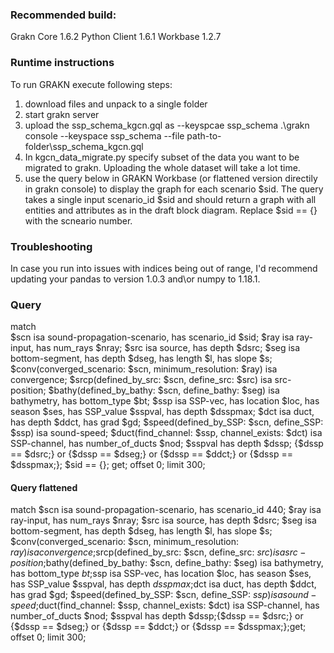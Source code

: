 ### Recommended build:
Grakn Core 1.6.2
Python Client 1.6.1
Workbase 1.2.7

### Runtime instructions
To run GRAKN execute following steps:
1. download files and unpack to a single folder
2. start grakn server
3. upload the ssp_schema_kgcn.gql as --keyspcae ssp_schema
.\grakn console --keyspace ssp_schema --file path-to-folder\ssp_schema_kgcn.gql
4. In kgcn_data_migrate.py specify subset of the data you want to be migrated to grakn. Uploading the whole dataset will take a lot time.
5. use the query below in GRAKN Workbase (or flattened version directily in grakn console) to display the graph for each scenario $sid. 
The query takes a single input scenario_id $sid and should return a graph with all entities and attributes as in the draft block diagram. Replace $sid == {} with the scneario number.

### Troubleshooting
In case you run into issues with indices being out of range, I'd recommend updating your pandas to version 1.0.3 and\or numpy to 1.18.1.

### Query 
match        
$scn isa sound-propagation-scenario, has scenario_id $sid;
$ray isa ray-input, has num_rays $nray; 
$src isa source, has depth $dsrc; 
$seg isa bottom-segment, has depth $dseg, has length $l, has slope $s;
$conv(converged_scenario: $scn, minimum_resolution: $ray) isa convergence;
$srcp(defined_by_src: $scn, define_src: $src) isa src-position;
$bathy(defined_by_bathy: $scn, define_bathy: $seg) isa bathymetry, has bottom_type $bt;
$ssp isa SSP-vec, has location $loc, has season $ses, has SSP_value $sspval, has depth $dsspmax;
$dct isa duct, has depth $ddct, has grad $gd; 
$speed(defined_by_SSP: $scn, define_SSP: $ssp) isa sound-speed;
$duct(find_channel: $ssp, channel_exists: $dct) isa SSP-channel, has number_of_ducts $nod; 
$sspval has depth $dssp;
{$dssp == $dsrc;} or {$dssp == $dseg;} or {$dssp == $ddct;} or {$dssp == $dsspmax;};
$sid == {};
get; offset 0; limit 300;

#### Query flattened
match $scn isa sound-propagation-scenario, has scenario_id 440; $ray isa ray-input, has num_rays $nray; $src isa source, has depth $dsrc; $seg isa bottom-segment, has depth $dseg, has length $l, has slope $s; $conv(converged_scenario: $scn, minimum_resolution: $ray) isa convergence;$srcp(defined_by_src: $scn, define_src: $src) isa src-position;$bathy(defined_by_bathy: $scn, define_bathy: $seg) isa bathymetry, has bottom_type $bt;$ssp isa SSP-vec, has location $loc, has season $ses, has SSP_value $sspval, has depth $dsspmax;$dct isa duct, has depth $ddct, has grad $gd; $speed(defined_by_SSP: $scn, define_SSP: $ssp) isa sound-speed;$duct(find_channel: $ssp, channel_exists: $dct) isa SSP-channel, has number_of_ducts $nod; $sspval has depth $dssp;{$dssp == $dsrc;} or {$dssp == $dseg;} or {$dssp == $ddct;} or {$dssp == $dsspmax;};get; offset 0; limit 300;
